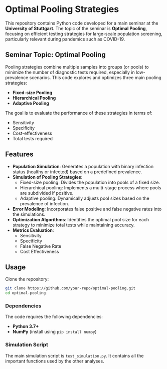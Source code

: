 # Optimal Pooling Strategies

This repository contains Python code developed for a main seminar at the **University of Stuttgart**. The topic of the seminar is **Optimal Pooling**, focusing on efficient testing strategies for large-scale population screening, particularly relevant during pandemics such as COVID-19.

## Seminar Topic: Optimal Pooling

Pooling strategies combine multiple samples into groups (or pools) to minimize the number of diagnostic tests required, especially in low-prevalence scenarios. This code explores and optimizes three main pooling strategies:
- **Fixed-size Pooling**
- **Hierarchical Pooling**
- **Adaptive Pooling**

The goal is to evaluate the performance of these strategies in terms of:
- Sensitivity
- Specificity
- Cost-effectiveness
- Total tests required

## Features

- **Population Simulation**: Generates a population with binary infection status (healthy or infected) based on a predefined prevalence.
- **Simulation of Pooling Strategies**:
  - Fixed-size pooling: Divides the population into pools of a fixed size.
  - Hierarchical pooling: Implements a multi-stage process where pools are subdivided if positive.
  - Adaptive pooling: Dynamically adjusts pool sizes based on the prevalence of infection.
- **Error Modeling**: Incorporates false positive and false negative rates into the simulations.
- **Optimization Algorithms**: Identifies the optimal pool size for each strategy to minimize total tests while maintaining accuracy.
- **Metrics Evaluation**:
  - Sensitivity
  - Specificity
  - False Negative Rate
  - Cost Effectiveness

## Usage

Clone the repository:
   ```bash
   git clone https://github.com/your-repo/optimal-pooling.git
   cd optimal-pooling
```
### Dependencies
The code requires the following dependencies:
- **Python 3.7+**
- **NumPy** (install using `pip install numpy`)

### Simulation Script
The main simulation script is `test_simulation.py`. It contains all the important functions used by the other analyses.


